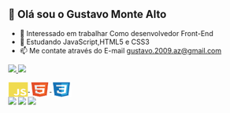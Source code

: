 ## 👋 Olá  sou o Gustavo Monte Alto
- 👀  Interessado  em  trabalhar Como desenvolvedor Front-End
- 🌱  Estudando JavaScript,HTML5 e CSS3
- 📫  Me contate  através do E-mail  gustavo.2009.az@gmail.com
 <div>
  <a href="https://github.com/Dev-Gustavo-M">
  <img height="130cm" src="https://github-readme-stats.vercel.app/api?username=Dev-Gustavo-M&show_icons=true&theme=merko&include_all_commits=true&count_private=true"/>
  <img height="130cm" src="https://github-readme-stats.vercel.app/api/top-langs/?username=Dev-Gustavo-M&layout=compact&langs_count=7&theme=merko"/>
</div>
  
 <div style="display: inline_block"><br>
  <img align="center" alt="Rafa-Js" height="30" width="40" src="https://raw.githubusercontent.com/devicons/devicon/master/icons/javascript/javascript-plain.svg">
  <img align="center" alt="Rafa-HTML" height="30" width="40" src="https://raw.githubusercontent.com/devicons/devicon/master/icons/html5/html5-original.svg">
  <img align="center" alt="Rafa-CSS" height="30" width="40" src="https://raw.githubusercontent.com/devicons/devicon/master/icons/css3/css3-original.svg">
</div>
 
 <div>
  <a href="https://https://www.instagram.com/guh_kishimoto/" target="_blank"><img src="https://img.shields.io/badge/-Instagram-%23E4405F?style=for-the-badge&logo=instagram&logoColor=white" target="_blank"></a>
  <a href = "gustavo.2009.az@gmail.com"><img src="https://img.shields.io/badge/-Gmail-%23333?style=for-the-badge&logo=gmail&logoColor=white" target="_blank"></a>
  <a href="https://www.linkedin.com/in/gustavo-monte-821579194/" target="_blank"><img src="https://img.shields.io/badge/-LinkedIn-%230077B5?style=for-the-badge&logo=linkedin&logoColor=white" target="_blank"></a>
    
 </div>
 
